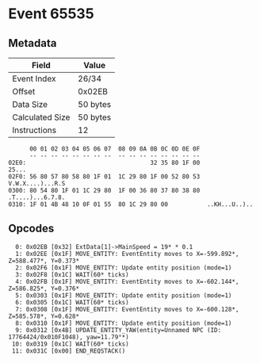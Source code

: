 # Event 65535

## Metadata

| Field           | Value    |
|-----------------|----------|
| Event Index     | 26/34    |
| Offset          | 0x02EB   |
| Data Size       | 50 bytes |
| Calculated Size | 50 bytes |
| Instructions    | 12       |

```
      00 01 02 03 04 05 06 07  08 09 0A 0B 0C 0D 0E 0F
      -- -- -- -- -- -- -- --  -- -- -- -- -- -- -- --
02E0:                                   32 35 80 1F 00             25...
02F0: 56 80 57 80 58 80 1F 01  1C 29 80 1F 00 52 80 53  V.W.X....)...R.S
0300: 80 54 80 1F 01 1C 29 80  1F 00 36 80 37 80 38 80  .T....)...6.7.8.
0310: 1F 01 4B 48 10 0F 01 55  80 1C 29 80 00           ..KH...U..)..   
```

## Opcodes

```
  0: 0x02EB [0x32] ExtData[1]->MainSpeed = 19* * 0.1
  1: 0x02EE [0x1F] MOVE_ENTITY: EventEntity moves to X=-599.892*, Z=588.477*, Y=0.373*
  2: 0x02F6 [0x1F] MOVE_ENTITY: Update entity position (mode=1)
  3: 0x02F8 [0x1C] WAIT(60* ticks)
  4: 0x02FB [0x1F] MOVE_ENTITY: EventEntity moves to X=-602.144*, Z=586.825*, Y=0.376*
  5: 0x0303 [0x1F] MOVE_ENTITY: Update entity position (mode=1)
  6: 0x0305 [0x1C] WAIT(60* ticks)
  7: 0x0308 [0x1F] MOVE_ENTITY: EventEntity moves to X=-600.128*, Z=585.578*, Y=0.628*
  8: 0x0310 [0x1F] MOVE_ENTITY: Update entity position (mode=1)
  9: 0x0312 [0x4B] UPDATE_ENTITY_YAW(entity=Unnamed NPC (ID: 17764424/0x010F1048), yaw=11.79°*)
 10: 0x0319 [0x1C] WAIT(60* ticks)
 11: 0x031C [0x00] END_REQSTACK()
```
